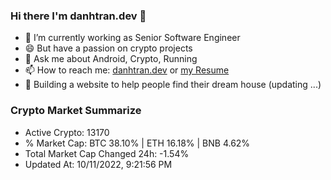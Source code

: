 ### Hi there I'm danhtran.dev 👋

- 🔭 I’m currently working as Senior Software Engineer
- 😄 But have a passion on crypto projects
- 💬 Ask me about Android, Crypto, Running 
- 📫 How to reach me: <a href="https://danhtran.dev" target="_blank">danhtran.dev</a> or <a href="Developer-Resume.pdf" target="_blank">my Resume</a>
- 🌱 Building a website to help people find their dream house (updating ...)

### Crypto Market Summarize
- Active Crypto: 13170
- % Market Cap: BTC 38.10% | ETH 16.18% | BNB 4.62%
- Total Market Cap Changed 24h: -1.54%
- Updated At: 10/11/2022, 9:21:56 PM
